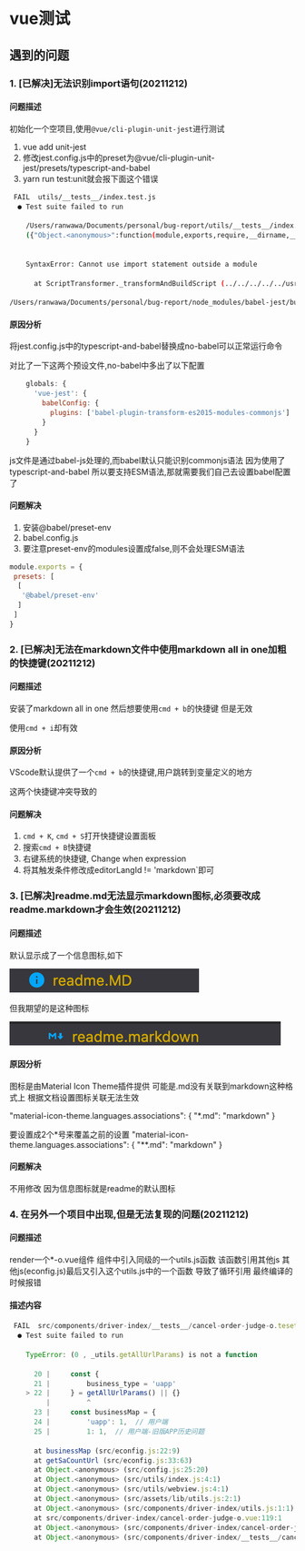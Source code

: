 # vue测试

## 遇到的问题

### 1. [已解决]无法识别import语句(20211212)

#### 问题描述

初始化一个空项目,使用`@vue/cli-plugin-unit-jest`进行测试

1. vue add unit-jest
2. 修改jest.config.js中的preset为@vue/cli-plugin-unit-jest/presets/typescript-and-babel
3. yarn run test:unit就会报下面这个错误

```bash
 FAIL  utils/__tests__/index.test.js
  ● Test suite failed to run

    /Users/ranwawa/Documents/personal/bug-report/utils/__tests__/index.test.js:1
    ({"Object.<anonymous>":function(module,exports,require,__dirname,__filename,global,jest){import { testA, testB } from '../index';
                                                                                             ^^^^^^

    SyntaxError: Cannot use import statement outside a module

      at ScriptTransformer._transformAndBuildScript (../../../../../usr/local/lib/node_modules/@vue/cli-plugin-unit-jest/node_modules/_@jest_transform@24.9.0@@jest/transform/build/ScriptTransformer.js:539:17)

/Users/ranwawa/Documents/personal/bug-report/node_modules/babel-jest/build/index.js
```

#### 原因分析

将jest.config.js中的typescript-and-babel替换成no-babel可以正常运行命令

对比了一下这两个预设文件,no-babel中多出了以下配置

```javascript
    globals: {
      'vue-jest': {
        babelConfig: {
          plugins: ['babel-plugin-transform-es2015-modules-commonjs']
        }
      }
    }
```

js文件是通过babel-js处理的,而babel默认只能识别commonjs语法
因为使用了typescript-and-babel
所以要支持ESM语法,那就需要我们自己去设置babel配置了

#### 问题解决

1. 安装@babel/preset-env
2. babel.config.js
3. 要注意preset-env的modules设置成false,则不会处理ESM语法

```javascript
module.exports = {
 presets: [
  [
   '@babel/preset-env'
  ]
 ]
}
```

### 2. [已解决]无法在markdown文件中使用markdown all in one加粗的快捷键(20211212)

#### 问题描述

安装了markdown all in one
然后想要使用`cmd + b`的快捷键
但是无效

使用`cmd + i`却有效

#### 原因分析

VScode默认提供了一个`cmd + b`的快捷键,用户跳转到变量定义的地方

这两个快捷键冲突导致的

#### 问题解决

1. `cmd + K`, `cmd + S`打开快捷键设置面板
2. 搜索`cmd + B`快捷键
3. 右键系统的快捷键, Change when expression
4. 将其触发条件修改成editorLangId != 'markdown`即可

### 3. [已解决]readme.md无法显示markdown图标,必须要改成readme.markdown才会生效(20211212)

#### 问题描述

默认显示成了一个信息图标,如下

![bad](markdown-imgs/2021-12-12-14-11-21.png)

但我期望的是这种图标

![good](markdown-imgs/2021-12-12-14-13-31.png)

#### 原因分析

图标是由Material Icon Theme插件提供
可能是.md没有关联到markdown这种格式上
根据文档设置图标关联无法生效

"material-icon-theme.languages.associations": {
  "*.md": "markdown"
}

要设置成2个*号来覆盖之前的设置
"material-icon-theme.languages.associations": {
  "**.md": "markdown"
}

#### 问题解决

不用修改
因为信息图标就是readme的默认图标

### 4. 在另外一个项目中出现,但是无法复现的问题(20211212)

#### 问题描述

render一个*-o.vue组件
组件中引入同级的一个utils.js函数
该函数引用其他js
其他js(econfig.js)最后又引入这个utils.js中的一个函数
导致了循环引用
最终编译的时候报错

#### 描述内容

```javascript
 FAIL  src/components/driver-index/__tests__/cancel-order-judge-o.teset.js
  ● Test suite failed to run

    TypeError: (0 , _utils.getAllUrlParams) is not a function

      20 |     const {
      21 |         business_type = 'uapp'
    > 22 |     } = getAllUrlParams() || {}
         |         ^
      23 |     const businessMap = {
      24 |         'uapp': 1,  // 用户端
      25 |         1: 1,  // 用户端-旧版APP历史问题

      at businessMap (src/econfig.js:22:9)
      at getSaCountUrl (src/econfig.js:33:63)
      at Object.<anonymous> (src/config.js:25:20)
      at Object.<anonymous> (src/utils/index.js:4:1)
      at Object.<anonymous> (src/utils/webview.js:4:1)
      at Object.<anonymous> (src/assets/lib/utils.js:2:1)
      at Object.<anonymous> (src/components/driver-index/utils.js:1:1)
      at src/components/driver-index/cancel-order-judge-o.vue:119:1
      at Object.<anonymous> (src/components/driver-index/cancel-order-judge-o.vue:894:3)
      at Object.<anonymous> (src/components/driver-index/__tests__/cancel-order-judge-o.teset.js:1:1)
```
